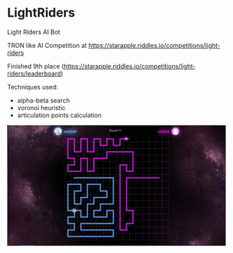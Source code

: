 # LightRiders
Light Riders AI Bot

TRON like AI Competition at https://starapple.riddles.io/competitions/light-riders

Finished 9th place (https://starapple.riddles.io/competitions/light-riders/leaderboard)

Techniques used:
- alpha-beta search
- voronoi heuristic
- articulation points calculation

![alt text](light-riders.PNG "Light Riders")
